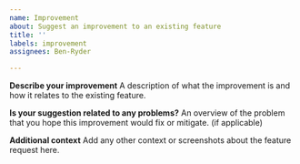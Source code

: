 ```yaml
---
name: Improvement
about: Suggest an improvement to an existing feature
title: ''
labels: improvement
assignees: Ben-Ryder

---
```


**Describe your improvement**
A description of what the improvement is and how it relates to the existing feature.

**Is your suggestion related to any problems?**
An overview of the problem that you hope this improvement would fix or mitigate. (if applicable)

**Additional context**
Add any other context or screenshots about the feature request here.
